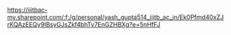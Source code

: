 https://iiitbac-my.sharepoint.com/:f:/g/personal/yash_gupta514_iiitb_ac_in/Ek0Pfmd40xZJrKQAzEEQy9IBsyGJsZkf4bhTy7EnGZHBXg?e=5nHfFJ